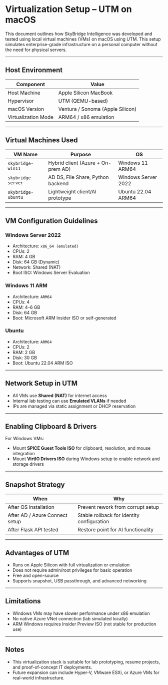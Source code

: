 # Virtualization Setup – UTM on macOS

This document outlines how SkyBridge Intelligence was developed and tested using local virtual machines (VMs) on macOS using UTM. This setup simulates enterprise-grade infrastructure on a personal computer without the need for physical servers.

---

## Host Environment

| **Component**      | **Value**                         |
|--------------------|-----------------------------------|
| Host Machine       | Apple Silicon MacBook             |
| Hypervisor         | UTM (QEMU-based)                  |
| macOS Version      | Ventura / Sonoma (Apple Silicon)  |
| Virtualization Mode| ARM64 / x86 emulation             |

---

## Virtual Machines Used

| **VM Name**        | **Purpose**                       | **OS**                |
|--------------------|-----------------------------------|------------------------|
| `skybridge-win11`  | Hybrid client (Azure + On-prem AD)| Windows 11 ARM64       |
| `skybridge-server` | AD DS, File Share, Python backend | Windows Server 2022    |
| `skybridge-ubuntu` | Lightweight client/AI prototype   | Ubuntu 22.04 ARM64     |

---

## VM Configuration Guidelines

### Windows Server 2022

- Architecture: `x86_64 (emulated)`
- CPUs: 2
- RAM: 4 GB
- Disk: 64 GB (Dynamic)
- Network: Shared (NAT)
- Boot ISO: Windows Server Evaluation

### Windows 11 ARM

- Architecture: `ARM64`
- CPUs: 4
- RAM: 4–6 GB
- Disk: 64 GB
- Boot: Microsoft ARM Insider ISO or self-generated

### Ubuntu

- Architecture: `ARM64`
- CPUs: 2
- RAM: 2 GB
- Disk: 30 GB
- Boot: Ubuntu 22.04 ARM ISO

---

## Network Setup in UTM

- All VMs use **Shared (NAT)** for internet access
- Internal lab testing can use **Emulated VLANs** if needed
- IPs are managed via static assignment or DHCP reservation

---

## Enabling Clipboard & Drivers

For Windows VMs:

- Mount **SPICE Guest Tools ISO** for clipboard, resolution, and mouse integration
- Mount **VirtIO Drivers ISO** during Windows setup to enable network and storage drivers

---

## Snapshot Strategy

| **When**                        | **Why**                                 |
|----------------------------------|------------------------------------------|
| After OS installation            | Prevent rework from corrupt setup        |
| After AD / Azure Connect setup  | Stable rollback for identity configuration |
| After Flask API tested           | Restore point for AI functionality       |

---

## Advantages of UTM

- Runs on Apple Silicon with full virtualization or emulation
- Does not require admin/root privileges for basic operation
- Free and open-source
- Supports snapshot, USB passthrough, and advanced networking

---

## Limitations

- Windows VMs may have slower performance under x86 emulation
- No native Azure VNet connection (lab simulated locally)
- ARM Windows requires Insider Preview ISO (not stable for production use)

---

## Notes

- This virtualization stack is suitable for lab prototyping, resume projects, and proof-of-concept IT deployments.
- Future expansion can include Hyper-V, VMware ESXi, or Azure VMs for real-world infrastructure.

